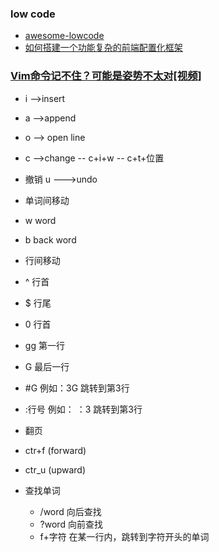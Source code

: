 <!--
 * @Desc: 
 * @FilePath: /firewood/month/2021/04_README.md
 * @Author: liujianwei1
 * @Date: 2021-04-12 16:28:50
 * @LastEditors: liujianwei1
 * @LastEditTime: 2021-04-18 21:42:55
 * @Reference Desc: 
-->
### low code
- [awesome-lowcode](https://github.com/taowen/awesome-lowcode)
- [如何搭建一个功能复杂的前端配置化框架](https://www.cnblogs.com/wukong-holmes/p/9287763.html)

### [Vim命令记不住？可能是姿势不太对[视频]](https://zhuanlan.zhihu.com/p/66166188)
- i -->insert 
- a -->append
- o --> open line
- c -->change
 -- c+i+w 
 -- c+t+位置
- 撤销 u  --->undo
- 单词间移动
 - w word
 - b back word
- 行间移动
 - ^ 行首
 - $ 行尾
 - 0 行首
 - gg 第一行
 - G  最后一行
 - #G  例如：3G  跳转到第3行
 - :行号  例如：  ：3 跳转到第3行

- 翻页
 - ctr+f (forward)
 - ctr_u (upward) 
- 查找单词
  - /word 向后查找
  - ?word 向前查找
  - f+字符 在某一行内，跳转到字符开头的单词
